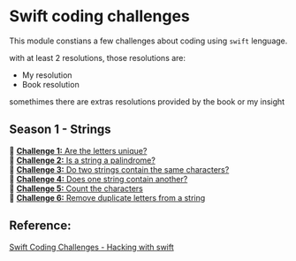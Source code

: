 # Swift coding challenges
This module constians a few challenges about coding using `swift` lenguage.

with at least 2 resolutions, those resolutions are:
  - My resolution
  - Book resolution

somethimes there are extras resolutions provided by the book or my insight

## Season 1 - Strings
📄 [**Challenge 1:** Are the letters unique?](https://github.com/PaoloProdossimoLopes/swift-coding-challenges-book/blob/0b3356a375af8743b0680aca312c7a4fa7b150dd/challenges/challenge_01.md)<br>
📄 [**Challenge 2:** Is a string a palindrome?](https://github.com/PaoloProdossimoLopes/swift-coding-challenges-book/blob/0b3356a375af8743b0680aca312c7a4fa7b150dd/challenges/challenge_02.md)<br>
📄 [**Challenge 3:** Do two strings contain the same characters?](https://github.com/PaoloProdossimoLopes/swift-coding-challenges-book/blob/0b3356a375af8743b0680aca312c7a4fa7b150dd/challenges/challenge_03.md)<br>
📄 [**Challenge 4:** Does one string contain another?](https://github.com/PaoloProdossimoLopes/swift-coding-challenges-book/blob/c5018b7e77388a9c124cd2ed1ff16fe2a1176ddf/challenges/challenge_04.md)<br>
📄 [**Challenge 5:** Count the characters](https://github.com/PaoloProdossimoLopes/swift-coding-challenges-book/blob/c5018b7e77388a9c124cd2ed1ff16fe2a1176ddf/challenges/challenge_05.md)<br>
📄 [**Challenge 6:** Remove duplicate letters from a string](https://github.com/PaoloProdossimoLopes/swift-coding-challenges-book/blob/c5018b7e77388a9c124cd2ed1ff16fe2a1176ddf/challenges/challenge_06.md)<br>

## Reference:
[Swift Coding Challenges - Hacking with swift](https://www.hackingwithswift.com/books/coding-challenges)
